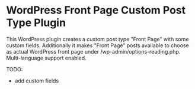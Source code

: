 # WordPress Front Page Custom Post Type Plugin

This WordPress plugin creates a custom post type "Front Page" with some custom fields. Additionally it makes "Front Page" posts available to choose as actual WordPress front page under /wp-admin/options-reading.php. Multi-language support enabled.

TODO:

- add custom fields
